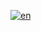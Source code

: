 [![en](https://img.shields.io/badge/lang-en-red.svg)](https://github.com/Godiesc/firefox-gx/blob/main/README.md)
#
